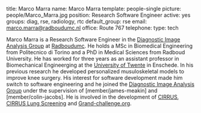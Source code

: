 title: Marco Marra
name: Marco Marra
template: people-single
picture: people/Marco_Marra.jpg
position: Research Software Engineer
active: yes
groups: diag, rse, radiology, rtc
default_group: rse
email: marco.marra@radboudumc.nl
office: Route 767
telephone:
type: tech

Marco Marra is a Research Software Engineer in the [Diagnostic Image Analysis Group](http://diagnijmegen.nl/index.php/Home) at [Radboudumc](https://www.radboudumc.nl/en/research).
He holds a MSc in Biomedical Engineering from Politecnico di Torino and a PhD in Medical Sciences from Radboud University. He has worked for three years as an assistant professor in Biomechanical Engineerging at the [University of Twente](https://www.utwente.nl/en/) in Enschede. In his previous research he developed personalized musuloskeletal models to improve knee surgery. His interest for software development made him switch to software engineering and he joined the [Diagnostic Image Analysis Group](http://diagnijmegen.nl/index.php/Home) under the supervision of [member/james-meakin] and [member/colin-jacobs]. He is involved in the development of [CIRRUS](https://rse.diagnijmegen.nl/software/cirrus/), [CIRRUS Lung Screening](https://rse.diagnijmegen.nl/software/cirruslungs/) and [Grand-challenge.org](https://rse.diagnijmegen.nl/software/grand-challenge/).